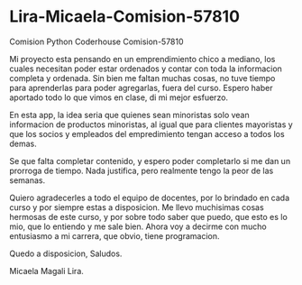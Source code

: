 # Lira-Micaela-Comision-57810
Comision Python Coderhouse Comision-57810

Mi proyecto esta pensando en un emprendimiento chico a mediano, los cuales necesitan poder estar ordenados y contar con toda la informacion completa y ordenada. Sin bien me faltan muchas cosas, no tuve tiempo para aprenderlas para poder agregarlas, fuera del curso. Espero haber aportado todo lo que vimos en clase, di mi mejor esfuerzo.

En esta app, la idea seria que quienes sean minoristas solo vean informacion de productos minoristas, al igual que para clientes mayoristas y que los socios y empleados del empredimiento tengan acceso a todos los demas. 

Se que falta completar contenido, y espero poder completarlo si me dan un prorroga de tiempo. Nada justifica, pero realmente tengo la peor de las semanas. 

Quiero agradecerles a todo el equipo de docentes, por lo brindado en cada curso y por siempre estas a disposicion. Me llevo muchisimas cosas hermosas de este curso, y por sobre todo saber que puedo, que esto es lo mio, que lo entiendo y me sale bien. Ahora voy a decirme con mucho entusiasmo a mi carrera, que obvio, tiene programacion. 

Quedo a disposicion, 
Saludos. 

Micaela Magali Lira. 
